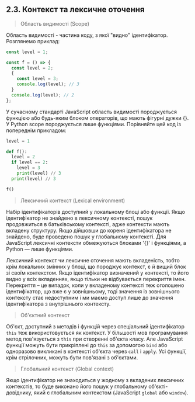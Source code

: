 ## 2.3. Контекст та лексичне оточення

> Область видимості (Scope)

Область видимості - частина коду, з якої "видно" ідентифікатор. Розглянемо приклад:

```js
const level = 1;

const f = () => {
  const level = 2;
  {
    const level = 3;
    console.log(level); // 3
  }
  console.log(level); // 2
};
```

У сучасному стандарті JavaScript область видимості породжується функцією або будь-яким блоком операторів, що мають фігурні дужки {}. У Python scope породжується лише функціями. Порівняйте цей код із попереднім прикладом:

```py
level = 1

def f():
  level = 2
  if level == 2:
    level = 3
    print(level) // 3
  print(level) // 3

f()
```

> Лексичний контекст (Lexical environment)

Набір ідентифікаторів доступний у локальному блоці або функції. Якщо ідентифікатор не знайдено в лексичному контексті, пошук продовжиться в батьківському контексті, адже контексти мають вкладену структуру. Якщо дійшовши до кореня ідентифікатора не знайдено, буде проведено пошук у глобальному контексті. Для JavaScript лексичні контексти обмежуються блоками '{}' і функціями, а Python — лише функціями.

Лексичний контекст чи лексичне оточення мають вкладеність, тобто крім локальних змінних у блоці, що породжує контекст, є й вищий блок зі своїм контекстом. Якщо ідентифікатор визначений у контексті, то його видно у всіх вкладеннях, якщо тільки не відбувається перекриття імен. Перекриття – це випадок, коли у вкладеному контексті теж оголошено ідентифікатор, що вже є у зовнішньому, тоді значення із зовнішнього контексту стає недоступним і ми маємо доступ лише до значення ідентифікатора з внутрішнього контексту.

> Об'єктний контекст

Об'єкт, доступний з методів і функцій через спеціальний ідентифікатор `this` теж використовується як контекст. У більшості мов програмування метод пов'язується з `this` при створенні об'єкта класу. Але JavaScript функції можуть бути прикріплені до `this` за допомогою `bind` або одноразово викликані в контексті об'єкта через `call` і `apply`. Усі функції, крім стрілочних, можуть бути пов'язані з об'єктами.

> Глобальний контекст (Global context)

Якщо ідентифікатор не знаходиться у жодному з вкладених лексичних контекстів, то буде виконано його пошук у глобальному об'єкті-довіднику, який є глобальним контекстом (JavaScript `global` або `window`).
